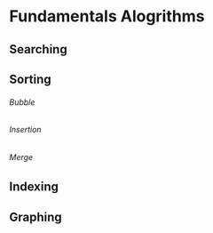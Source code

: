 # Fundamentals Alogrithms
## Searching
## Sorting
###### Bubble
###### Insertion
###### Merge
## Indexing
## Graphing
 
 
